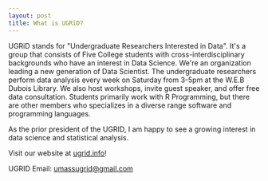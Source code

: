 ```yaml
---
layout: post
title: What is UGRiD?
---
```


UGRiD stands for "Undergraduate Researchers Interested in Data". It's a group that consists of Five College students with cross-interdisciplinary backgrounds who have an interest in Data Science. We're an organization leading a new generation of Data Scientist. The undergraduate researchers perform data analysis every week on Saturday from 3-5pm at the W.E.B Dubois Library. We also host workshops, invite guest speaker, and offer free data consultation. Students primarily work with R Programming, but there are other members who specializes in a diverse range software and programming languages.

As the prior president of the UGRID, I am happy to see a growing interest in data science and statistical analysis. 

Visit our website at [ugrid.info](https://www.ugrid.info)!<br /> 

UGRID Email: <umassugrid@gmail.com><br />
